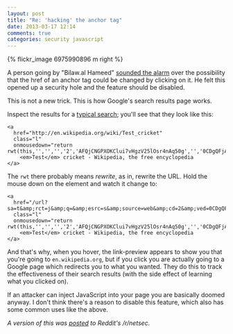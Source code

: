 ```yaml
---
layout: post
title: "Re: 'hacking' the anchor tag"
date: 2013-03-17 12:14
comments: true
categories: security javascript
---
```


{% flickr_image 6975990896 m right %}

A person going by "Bilaw.al Hameed" [sounded the alarm](http://bilaw.al/2013/03/17/hacking-the-a-tag-in-100-characters.html) over the possibility that the href of an anchor tag could be changed by
clicking on it. He felt this opened up a security hole and the feature should be disabled.

This is not a new trick. This is how Google's search results page works. 

Inspect the results for a [typical search](https://www.google.com/?q=test#hl=en&safe=off&output=search&sclient=psy-ab&q=test&oq=test); you'll see that they look like this:

<div style="clear: both;"></div>

    <a 
      href="http://en.wikipedia.org/wiki/Test_cricket"
      class="l"
      onmousedown="return rwt(this,'','','','2','AFQjCNGPXOKClui7vHgzV25lOsr4nAq50g','','0CDgQFjAB','','',event)">
        <em>Test</em> cricket - Wikipedia, the free encyclopedia
    </a>

The `rwt` there probably means _rewrite_, as in, rewrite the URL. Hold the mouse down on the element and watch it change to: 

    <a 
      href="/url?sa=t&amp;rct=j&amp;q=&amp;esrc=s&amp;source=web&amp;cd=2&amp;ved=0CDgQFjAB&amp;url=http%3A%2F%2Fen.wikipedia.org%2Fwiki%2FTest_cricket&amp;ei=BBlGUZXbLdLSqAHKkoDQBQ&amp;usg=AFQjCNGPXOKClui7vHgzV25lOsr4nAq50g"
      class="l"
      onmousedown="return rwt(this,'','','','2','AFQjCNGPXOKClui7vHgzV25lOsr4nAq50g','','0CDgQFjAB','','',event)">
        <em>Test</em> cricket - Wikipedia, the free encyclopedia
    </a>

And that's why, when you hover, the link-preview appears to show you that you're going to `en.wikipedia.org`, but if you click you are actually going to a Google page which redirects you to what you wanted. They do this to track the effectiveness of their search results (with the side effect of learning what you clicked on).

If an attacker can inject JavaScript into your page you are basically doomed anyway. I don't think there's a reason to disable this feature, which also has some common uses like the above.

_A version of this was [posted](http://www.reddit.com/r/netsec/comments/1ah2gq/hacking_the_a_tag_in_100_characters_deviously/c8xcw4l) to Reddit's /r/netsec._
